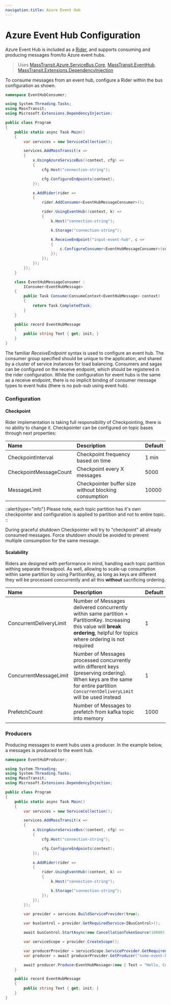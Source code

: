 ```yaml
---
navigation.title: Azure Event Hub
---
```


# Azure Event Hub Configuration

Azure Event Hub is included as a [Rider](/documentation/concepts/riders), and supports consuming and producing messages from/to Azure event hubs.

> Uses [MassTransit.Azure.ServiceBus.Core](https://nuget.org/packages/MassTransit.Azure.ServiceBus.Core/), [MassTransit.EventHub](https://nuget.org/packages/MassTransit.EventHub/), [MassTransit.Extensions.DependencyInjection](https://www.nuget.org/packages/MassTransit.Extensions.DependencyInjection/)

To consume messages from an event hub, configure a Rider within the bus configuration as shown.

```csharp
namespace EventHubConsumer;

using System.Threading.Tasks;
using MassTransit;
using Microsoft.Extensions.DependencyInjection;

public class Program
{
    public static async Task Main()
    {
        var services = new ServiceCollection();

        services.AddMassTransit(x =>
        {
            x.UsingAzureServiceBus((context, cfg) =>
            {
                cfg.Host("connection-string");

                cfg.ConfigureEndpoints(context);
            });

            x.AddRider(rider =>
            {
                rider.AddConsumer<EventHubMessageConsumer>();

                rider.UsingEventHub((context, k) =>
                {
                    k.Host("connection-string");

                    k.Storage("connection-string");

                    k.ReceiveEndpoint("input-event-hub", c =>
                    {
                        c.ConfigureConsumer<EventHubMessageConsumer>(context);
                    });
                });
            });
        });
    }

    class EventHubMessageConsumer :
        IConsumer<EventHubMessage>
    {
        public Task Consume(ConsumeContext<EventHubMessage> context)
        {
            return Task.CompletedTask;
        }
    }

    public record EventHubMessage
    {
        public string Text { get; init; }
    }
}
```

The familiar _ReceiveEndpoint_ syntax is used to configure an event hub. The consumer group specified should be unique to the application, and shared by a cluster of service instances for load balancing. Consumers and sagas can be configured on the receive endpoint, which should be registered in the rider configuration. While the configuration for event hubs is the same as a receive endpoint, there is no implicit binding of consumer message types to event hubs (there is no pub-sub using event hub).

### Configuration

#### Checkpoint

Rider implementation is taking full responsibility of Checkpointing, there is no ability to change it.
Checkpointer can be configured on topic bases through next properties:

| Name                   | Description                                           | Default |
|:-----------------------|:------------------------------------------------------|:-----|
| CheckpointInterval     | Checkpoint frequency based on time                    | 1 min
| CheckpointMessageCount | Checkpoint every X messages                           | 5000
| MessageLimit           | Checkpointer buffer size without blocking consumption | 10000

::alert{type="info"}
Please note, each topic partition has it's own checkpointer and configuration is applied to partition and not to entire topic.
::

During graceful shutdown Checkpointer will try to "checkpoint" all already consumed messages. Force shutdown should be avoided to prevent multiple consumption for the same message.

#### Scalability
Riders are designed with performance in mind, handling each topic partition withing separate threadpool. As well, allowing to scale-up consumption within same partition by using PartitionKey, as long as keys are different they will be processed concurrently and all this **without** sacrificing ordering.

| Name                    | Description                                                                                                                                                                      | Default |
|:------------------------|:---------------------------------------------------------------------------------------------------------------------------------------------------------------------------------|:-----|
| ConcurrentDeliveryLimit | Number of Messages delivered concurrently within same partition + PartitionKey. Increasing this value will **break ordering**, helpful for topics where ordering is not required | 1
| ConcurrentMessageLimit  | Number of Messages processed concurrently witin different keys (preserving ordering). When keys are the same for entire partition `ConcurrentDeliveryLimit` will be used instead | 1
| PrefetchCount           | Number of Messages to prefetch from kafka topic into memory                                                                                                                      | 1000


### Producers

Producing messages to event hubs uses a producer. In the example below, a messages is produced to the event hub.

```csharp
namespace EventHubProducer;

using System.Threading;
using System.Threading.Tasks;
using MassTransit;
using Microsoft.Extensions.DependencyInjection;

public class Program
{
    public static async Task Main()
    {
        var services = new ServiceCollection();

        services.AddMassTransit(x =>
        {
            x.UsingAzureServiceBus((context, cfg) =>
            {
                cfg.Host("connection-string");

                cfg.ConfigureEndpoints(context);
            });

            x.AddRider(rider =>
            {
                rider.UsingEventHub((context, k) =>
                {
                    k.Host("connection-string");

                    k.Storage("connection-string");
                });
            });
        });

        var provider = services.BuildServiceProvider(true);

        var busControl = provider.GetRequiredService<IBusControl>();

        await busControl.StartAsync(new CancellationTokenSource(10000).Token);

        var serviceScope = provider.CreateScope();

        var producerProvider = serviceScope.ServiceProvider.GetRequiredService<IEventHubProducerProvider>();
        var producer = await producerProvider.GetProducer("some-event-hub");

        await producer.Produce<EventHubMessage>(new { Text = "Hello, Computer." });
    }

    public record EventHubMessage
    {
        public string Text { get; init; }
    }
}
```
